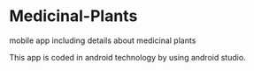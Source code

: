 # Medicinal-Plants
mobile app including details about medicinal plants

This app is coded in android technology by using android studio.
